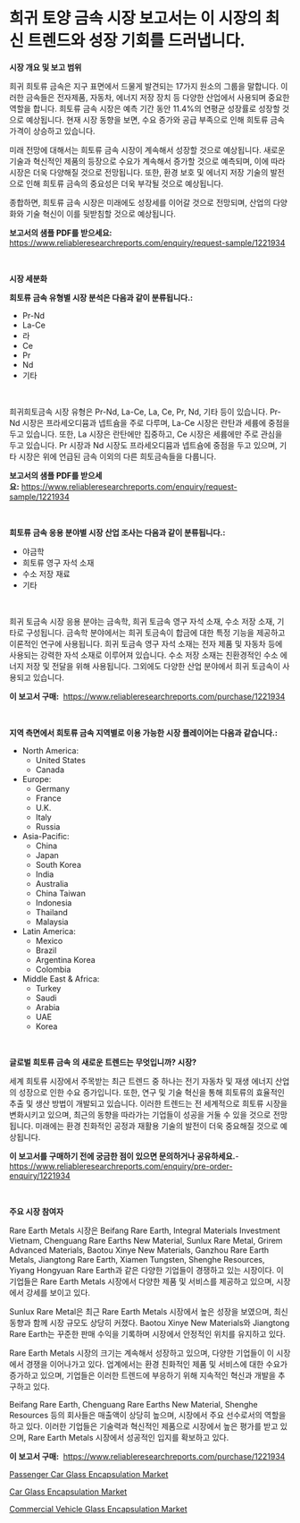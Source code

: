 <p><h1>희귀 토양 금속 시장 보고서는 이 시장의 최신 트렌드와 성장 기회를 드러냅니다.</h1></p><p><strong>시장 개요 및 보고 범위</strong></p>
<p><p>희귀 희토류 금속은 지구 표면에서 드물게 발견되는 17가지 원소의 그룹을 말합니다. 이러한 금속들은 전자제품, 자동차, 에너지 저장 장치 등 다양한 산업에서 사용되며 중요한 역할을 합니다. 희토류 금속 시장은 예측 기간 동안 11.4%의 연평균 성장률로 성장할 것으로 예상됩니다. 현재 시장 동향을 보면, 수요 증가와 공급 부족으로 인해 희토류 금속 가격이 상승하고 있습니다.</p><p>미래 전망에 대해서는 희토류 금속 시장이 계속해서 성장할 것으로 예상됩니다. 새로운 기술과 혁신적인 제품의 등장으로 수요가 계속해서 증가할 것으로 예측되며, 이에 따라 시장은 더욱 다양해질 것으로 전망됩니다. 또한, 환경 보호 및 에너지 저장 기술의 발전으로 인해 희토류 금속의 중요성은 더욱 부각될 것으로 예상됩니다.</p><p>종합하면, 희토류 금속 시장은 미래에도 성장세를 이어갈 것으로 전망되며, 산업의 다양화와 기술 혁신이 이를 뒷받침할 것으로 예상됩니다.</p></p>
<p><strong>보고서의 샘플 PDF를 받으세요:</strong> <a href="https://www.reliableresearchreports.com/enquiry/request-sample/1221934">https://www.reliableresearchreports.com/enquiry/request-sample/1221934</a></p>
<p>&nbsp;</p>
<p><strong>시장 세분화</strong></p>
<p><strong>희토류 금속 유형별 시장 분석은 다음과 같이 분류됩니다.:</strong></p>
<p><ul><li>Pr-Nd</li><li>La-Ce</li><li>라</li><li>Ce</li><li>Pr</li><li>Nd</li><li>기타</li></ul></p>
<p>&nbsp;</p>
<p><p>희귀희토금속 시장 유형은 Pr-Nd, La-Ce, La, Ce, Pr, Nd, 기타 등이 있습니다. Pr-Nd 시장은 프라세오디뮴과 넵트슘을 주로 다루며, La-Ce 시장은 란탄과 세륨에 중점을 두고 있습니다. 또한, La 시장은 란탄에만 집중하고, Ce 시장은 세륨에만 주로 관심을 두고 있습니다. Pr 시장과 Nd 시장도 프라세오디뮴과 넵트슘에 중점을 두고 있으며, 기타 시장은 위에 언급된 금속 이외의 다른 희토금속들을 다룹니다.</p></p>
<p><strong>보고서의 샘플 PDF를 받으세요:</strong>&nbsp;<a href="https://www.reliableresearchreports.com/enquiry/request-sample/1221934">https://www.reliableresearchreports.com/enquiry/request-sample/1221934</a></p>
<p>&nbsp;</p>
<p><strong> 희토류 금속 응용 분야별 시장 산업 조사는 다음과 같이 분류됩니다.:</strong></p>
<p><ul><li>야금학</li><li>희토류 영구 자석 소재</li><li>수소 저장 재료</li><li>기타</li></ul></p>
<p>&nbsp;</p>
<p><p>희귀 토금속 시장 응용 분야는 금속학, 희귀 토금속 영구 자석 소재, 수소 저장 소재, 기타로 구성됩니다. 금속학 분야에서는 희귀 토금속이 합금에 대한 특정 기능을 제공하고 이론적인 연구에 사용됩니다. 희귀 토금속 영구 자석 소재는 전자 제품 및 자동차 등에 사용되는 강력한 자석 소재로 이루어져 있습니다. 수소 저장 소재는 친환경적인 수소 에너지 저장 및 전달을 위해 사용됩니다. 그외에도 다양한 산업 분야에서 희귀 토금속이 사용되고 있습니다.</p></p>
<p><strong>이 보고서 구매:</strong>&nbsp; <a href="https://www.reliableresearchreports.com/purchase/1221934">https://www.reliableresearchreports.com/purchase/1221934</a></p>
<p>&nbsp;</p>
<p><strong>지역 측면에서 희토류 금속 지역별로 이용 가능한 시장 플레이어는 다음과 같습니다.:</strong></p>
<p><ul>
    <li>
        North America:
        <ul>
            <li>United States</li>
            <li>Canada</li>
        </ul>
    </li>
    <li>
        Europe:
        <ul>
            <li>Germany</li>
            <li>France</li>
            <li>U.K.</li>
            <li>Italy</li>
            <li>Russia</li>
        </ul>
    </li>
    <li>
        Asia-Pacific:
        <ul>
            <li>China</li>
            <li>Japan</li>
            <li>South Korea</li>
            <li>India</li>
            <li>Australia</li>
            <li>China Taiwan</li>
            <li>Indonesia</li>
            <li>Thailand</li>
            <li>Malaysia</li>
        </ul>
    </li>
    <li>
        Latin America:
        <ul>
            <li>Mexico</li>
            <li>Brazil</li>
            <li>Argentina Korea</li>
            <li>Colombia</li>
        </ul>
    </li>
    <li>
        Middle East & Africa:
        <ul>
            <li>Turkey</li>
            <li>Saudi</li>
            <li>Arabia</li>
            <li>UAE</li>
            <li>Korea</li>
        </ul>
    </li>
    </ul></p>
<p>&nbsp;</p>
<p><strong>글로벌 희토류 금속 의 새로운 트렌드는 무엇입니까? 시장?</strong></p>
<p><p>세계 희토류 시장에서 주목받는 최근 트렌드 중 하나는 전기 자동차 및 재생 에너지 산업의 성장으로 인한 수요 증가입니다. 또한, 연구 및 기술 혁신을 통해 희토류의 효율적인 추출 및 생산 방법이 개발되고 있습니다. 이러한 트렌드는 전 세계적으로 희토류 시장을 변화시키고 있으며, 최근의 동향을 따라가는 기업들이 성공을 거둘 수 있을 것으로 전망됩니다. 미래에는 환경 친화적인 공정과 재활용 기술의 발전이 더욱 중요해질 것으로 예상됩니다.</p></p>
<p><strong>이 보고서를 구매하기 전에 궁금한 점이 있으면 문의하거나 공유하세요.</strong>- <a href="https://www.reliableresearchreports.com/enquiry/pre-order-enquiry/1221934">https://www.reliableresearchreports.com/enquiry/pre-order-enquiry/1221934</a></p>
<p>&nbsp;</p>
<p><strong>주요 시장 참여자</strong></p>
<p><p>Rare Earth Metals 시장은 Beifang Rare Earth, Integral Materials Investment Vietnam, Chenguang Rare Earths New Material, Sunlux Rare Metal, Grirem Advanced Materials, Baotou Xinye New Materials, Ganzhou Rare Earth Metals, Jiangtong Rare Earth, Xiamen Tungsten, Shenghe Resources, Yiyang Hongyuan Rare Earth과 같은 다양한 기업들이 경쟁하고 있는 시장이다. 이 기업들은 Rare Earth Metals 시장에서 다양한 제품 및 서비스를 제공하고 있으며, 시장에서 강세를 보이고 있다.</p><p>Sunlux Rare Metal은 최근 Rare Earth Metals 시장에서 높은 성장을 보였으며, 최신 동향과 함께 시장 규모도 상당히 커졌다. Baotou Xinye New Materials와 Jiangtong Rare Earth는 꾸준한 판매 수익을 기록하며 시장에서 안정적인 위치를 유지하고 있다.</p><p>Rare Earth Metals 시장의 크기는 계속해서 성장하고 있으며, 다양한 기업들이 이 시장에서 경쟁을 이어나가고 있다. 업계에서는 환경 친화적인 제품 및 서비스에 대한 수요가 증가하고 있으며, 기업들은 이러한 트렌드에 부응하기 위해 지속적인 혁신과 개발을 추구하고 있다.</p><p>Beifang Rare Earth, Chenguang Rare Earths New Material, Shenghe Resources 등의 회사들은 매출액이 상당히 높으며, 시장에서 주요 선수로서의 역할을 하고 있다. 이러한 기업들은 기술력과 혁신적인 제품으로 시장에서 높은 평가를 받고 있으며, Rare Earth Metals 시장에서 성공적인 입지를 확보하고 있다.</p></p>
<p><strong>이 보고서 구매:</strong>&nbsp;&nbsp;<a href="https://www.reliableresearchreports.com/purchase/1221934">https://www.reliableresearchreports.com/purchase/1221934</a></p>
<p><p><a href="https://github.com/angelajermaine/Market-Research-Report-List-2/blob/main/passenger-car-glass-encapsulation-market.md">Passenger Car Glass Encapsulation Market</a></p><p><a href="https://github.com/shotows/Market-Research-Report-List-1/blob/main/car-glass-encapsulation-market.md">Car Glass Encapsulation Market</a></p><p><a href="https://github.com/beatblasta/Market-Research-Report-List-2/blob/main/commercial-vehicle-glass-encapsulation-market.md">Commercial Vehicle Glass Encapsulation Market</a></p></p>
